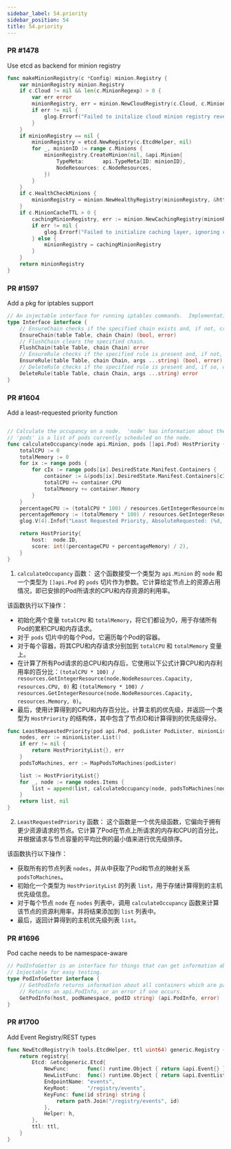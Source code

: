 ```yaml
---
sidebar_label: 54.priority
sidebar_position: 54
title: 54.priority
---
```


### PR #1478

Use etcd as backend for minion registry

```go
func makeMinionRegistry(c *Config) minion.Registry {
	var minionRegistry minion.Registry
	if c.Cloud != nil && len(c.MinionRegexp) > 0 {
		var err error
		minionRegistry, err = minion.NewCloudRegistry(c.Cloud, c.MinionRegexp, &c.NodeResources)
		if err != nil {
			glog.Errorf("Failed to initalize cloud minion registry reverting to static registry (%#v)", err)
		}
	}
	if minionRegistry == nil {
		minionRegistry = etcd.NewRegistry(c.EtcdHelper, nil)
		for _, minionID := range c.Minions {
			minionRegistry.CreateMinion(nil, &api.Minion{
				TypeMeta:      api.TypeMeta{ID: minionID},
				NodeResources: c.NodeResources,
			})
		}
	}
	if c.HealthCheckMinions {
		minionRegistry = minion.NewHealthyRegistry(minionRegistry, &http.Client{})
	}
	if c.MinionCacheTTL > 0 {
		cachingMinionRegistry, err := minion.NewCachingRegistry(minionRegistry, c.MinionCacheTTL)
		if err != nil {
			glog.Errorf("Failed to initialize caching layer, ignoring cache.")
		} else {
			minionRegistry = cachingMinionRegistry
		}
	}
	return minionRegistry
}
```

### PR #1597
Add a pkg for iptables support

```go
// An injectable interface for running iptables commands.  Implementations must be goroutine-safe.
type Interface interface {
	// EnsureChain checks if the specified chain exists and, if not, creates it.  If the chain existed, return true.
	EnsureChain(table Table, chain Chain) (bool, error)
	// FlushChain clears the specified chain.
	FlushChain(table Table, chain Chain) error
	// EnsureRule checks if the specified rule is present and, if not, creates it.  If the rule existed, return true.
	EnsureRule(table Table, chain Chain, args ...string) (bool, error)
	// DeleteRule checks if the specified rule is present and, if so, deletes it.
	DeleteRule(table Table, chain Chain, args ...string) error
}
```

### PR #1604
Add a least-requested priority function


```go

// Calculate the occupancy on a node.  'node' has information about the resources on the node.
// 'pods' is a list of pods currently scheduled on the node.
func calculateOccupancy(node api.Minion, pods []api.Pod) HostPriority {
	totalCPU := 0
	totalMemory := 0
	for ix := range pods {
		for cIx := range pods[ix].DesiredState.Manifest.Containers {
			container := &(pods[ix].DesiredState.Manifest.Containers[cIx])
			totalCPU += container.CPU
			totalMemory += container.Memory
		}
	}
	percentageCPU := (totalCPU * 100) / resources.GetIntegerResource(node.NodeResources.Capacity, resources.CPU, 0)
	percentageMemory := (totalMemory * 100) / resources.GetIntegerResource(node.NodeResources.Capacity, resources.Memory, 0)
	glog.V(4).Infof("Least Requested Priority, AbsoluteRequested: (%d, %d) Percentage:(%d\\%m, %d\\%)", totalCPU, totalMemory, percentageCPU, percentageMemory)

	return HostPriority{
		host:  node.ID,
		score: int((percentageCPU + percentageMemory) / 2),
	}
}

```

1. `calculateOccupancy` 函数：
这个函数接受一个类型为 `api.Minion` 的 `node` 和一个类型为 `[]api.Pod` 的 `pods` 切片作为参数。它计算给定节点上的资源占用情况，即已安排的Pod所请求的CPU和内存资源的利用率。

该函数执行以下操作： 
- 初始化两个变量 `totalCPU` 和 `totalMemory`，将它们都设为0，用于存储所有Pod的累积CPU和内存请求。 
- 对于 `pods` 切片中的每个Pod，它遍历每个Pod的容器。 
- 对于每个容器，将其CPU和内存请求分别加到 `totalCPU` 和 `totalMemory` 变量上。 
- 在计算了所有Pod请求的总CPU和内存后，它使用以下公式计算CPU和内存利用率的百分比：`(totalCPU * 100) / resources.GetIntegerResource(node.NodeResources.Capacity, resources.CPU, 0)` 和 `(totalMemory * 100) / resources.GetIntegerResource(node.NodeResources.Capacity, resources.Memory, 0)`。 
- 最后，使用计算得到的CPU和内存百分比，计算主机的优先级，并返回一个类型为 `HostPriority` 的结构体，其中包含了节点ID和计算得到的优先级得分。 



```go
func LeastRequestedPriority(pod api.Pod, podLister PodLister, minionLister MinionLister) (HostPriorityList, error) {
	nodes, err := minionLister.List()
	if err != nil {
		return HostPriorityList{}, err
	}
	podsToMachines, err := MapPodsToMachines(podLister)

	list := HostPriorityList{}
	for _, node := range nodes.Items {
		list = append(list, calculateOccupancy(node, podsToMachines[node.ID]))
	}
	return list, nil
}

```

2. `LeastRequestedPriority` 函数：
这个函数是一个优先级函数，它偏向于拥有更少资源请求的节点。它计算了Pod在节点上所请求的内存和CPU的百分比，并根据请求与节点容量的平均比例的最小值来进行优先级排序。

该函数执行以下操作： 
- 获取所有的节点列表 `nodes`，并从中获取了Pod和节点的映射关系 `podsToMachines`。 
- 初始化一个类型为 `HostPriorityList` 的列表 `list`，用于存储计算得到的主机优先级信息。 
- 对于每个节点 `node` 在 `nodes` 列表中，调用 `calculateOccupancy` 函数来计算该节点的资源利用率，并将结果添加到 `list` 列表中。 
- 最后，返回计算得到的主机优先级列表 `list`。

### PR #1696
Pod cache needs to be namespace-aware 

```go
// PodInfoGetter is an interface for things that can get information about a pod's containers.
// Injectable for easy testing.
type PodInfoGetter interface {
	// GetPodInfo returns information about all containers which are part
	// Returns an api.PodInfo, or an error if one occurs.
	GetPodInfo(host, podNamespace, podID string) (api.PodInfo, error)
}
```

### PR #1700
Add Event Registry/REST types

```go
func NewEtcdRegistry(h tools.EtcdHelper, ttl uint64) generic.Registry {
	return registry{
		Etcd: &etcdgeneric.Etcd{
			NewFunc:      func() runtime.Object { return &api.Event{} },
			NewListFunc:  func() runtime.Object { return &api.EventList{} },
			EndpointName: "events",
			KeyRoot:      "/registry/events",
			KeyFunc: func(id string) string {
				return path.Join("/registry/events", id)
			},
			Helper: h,
		},
		ttl: ttl,
	}
}

```